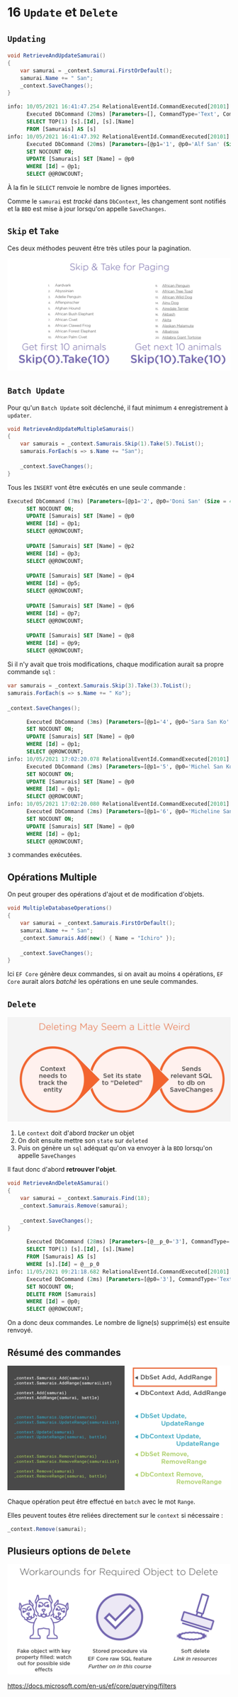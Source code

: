 # 16 `Update` et `Delete`

## `Updating`

```cs
void RetrieveAndUpdateSamurai()
{
    var samurai = _context.Samurai.FirstOrDefault();
    samurai.Name += " San";
    _context.SaveChanges();
}
```

```sql
info: 10/05/2021 16:41:47.254 RelationalEventId.CommandExecuted[20101] (Microsoft.EntityFrameworkCore.Database.Command) 
      Executed DbCommand (20ms) [Parameters=[], CommandType='Text', CommandTimeout='30']
      SELECT TOP(1) [s].[Id], [s].[Name]
      FROM [Samurais] AS [s]
info: 10/05/2021 16:41:47.392 RelationalEventId.CommandExecuted[20101] (Microsoft.EntityFrameworkCore.Database.Command) 
      Executed DbCommand (20ms) [Parameters=[@p1='1', @p0='Alf San' (Size = 4000)], CommandType='Text', CommandTimeout='30']
      SET NOCOUNT ON;
      UPDATE [Samurais] SET [Name] = @p0
      WHERE [Id] = @p1;
      SELECT @@ROWCOUNT;
```

À la fin le `SELECT` renvoie le nombre de lignes importées.

Comme le `samurai` est *tracké* dans `DbContext`, les changement sont notifiés et la `BBD` est mise à jour lorsqu'on appelle `SaveChanges`.



## `Skip` et `Take`

Ces deux méthodes peuvent être très utiles pour la pagination.

<img src="assets/skip-and-take.png" alt="skip-and-take" style="zoom:50%;" />



## `Batch Update`

Pour qu'un `Batch Update` soit déclenché, il faut minimum `4` enregistrement à `updater`.

```cs
void RetrieveAndUpdateMultipleSamurais()
{
    var samurais = _context.Samurais.Skip(1).Take(5).ToList();
    samurais.ForEach(s => s.Name += "San");
    
    _context.SaveChanges();
}
```

Tous les `INSERT` vont être exécutés en une seule commande :

```sql
Executed DbCommand (7ms) [Parameters=[@p1='2', @p0='Doni San' (Size = 4000), @p3='3', @p2='Robi San' (Size = 4000), @p5='4', @p4='Sara San' (Size = 4000), @p7='5', @p6='Michel San' (Size = 4000), @p9='6', @p8='Micheline San' (Size = 4000)], CommandType='Text', CommandTimeout='30']
      SET NOCOUNT ON;
      UPDATE [Samurais] SET [Name] = @p0
      WHERE [Id] = @p1;
      SELECT @@ROWCOUNT;
      
      UPDATE [Samurais] SET [Name] = @p2
      WHERE [Id] = @p3;
      SELECT @@ROWCOUNT;
      
      UPDATE [Samurais] SET [Name] = @p4
      WHERE [Id] = @p5;
      SELECT @@ROWCOUNT;
      
      UPDATE [Samurais] SET [Name] = @p6
      WHERE [Id] = @p7;
      SELECT @@ROWCOUNT;
      
      UPDATE [Samurais] SET [Name] = @p8
      WHERE [Id] = @p9;
      SELECT @@ROWCOUNT;
```

Si il n'y avait que trois modifications, chaque modification aurait sa propre commande `sql` :

```cs
var samurais = _context.Samurais.Skip(3).Take(3).ToList();
samurais.ForEach(s => s.Name += " Ko");

_context.SaveChanges();
```

```sql
      Executed DbCommand (3ms) [Parameters=[@p1='4', @p0='Sara San Ko' (Size = 4000)], CommandType='Text', CommandTimeout='30']
      SET NOCOUNT ON;
      UPDATE [Samurais] SET [Name] = @p0
      WHERE [Id] = @p1;
      SELECT @@ROWCOUNT;
info: 10/05/2021 17:02:20.078 RelationalEventId.CommandExecuted[20101] (Microsoft.EntityFrameworkCore.Database.Command) 
      Executed DbCommand (2ms) [Parameters=[@p1='5', @p0='Michel San Ko' (Size = 4000)], CommandType='Text', CommandTimeout='30']
      SET NOCOUNT ON;
      UPDATE [Samurais] SET [Name] = @p0
      WHERE [Id] = @p1;
      SELECT @@ROWCOUNT;
info: 10/05/2021 17:02:20.080 RelationalEventId.CommandExecuted[20101] (Microsoft.EntityFrameworkCore.Database.Command) 
      Executed DbCommand (2ms) [Parameters=[@p1='6', @p0='Micheline San Ko' (Size = 4000)], CommandType='Text', CommandTimeout='30']
      SET NOCOUNT ON;
      UPDATE [Samurais] SET [Name] = @p0
      WHERE [Id] = @p1;
      SELECT @@ROWCOUNT;
```

`3` commandes exécutées.



## Opérations Multiple

On peut grouper des opérations d'ajout et de modification d'objets.

```cs
void MultipleDatabaseOperations()
{
    var samurai = _context.Samurais.FirstOrDefault();
    samurai.Name += " San";
    _context.Samurais.Add(new() { Name = "Ichiro" });
    
    _context.SaveChanges();
}
```

Ici `EF Core` génère deux commandes, si on avait au moins `4` opérations, `EF Core` aurait alors *batché* les opérations en une seule commandes.



## `Delete`

<img src="assets/deleting-workflow.png" alt="deleting-workflow" style="zoom:50%;" />

1. Le `context` doit d'abord *tracker* un objet
2. On doit ensuite mettre son `state` sur `deleted`
3. Puis on génère un `sql` adéquat qu'on va envoyer à la `BDD` lorsqu'on appelle `SaveChanges`

Il faut donc d'abord **retrouver l'objet**.

```cs
void RetrieveAndDeleteASamurai()
{
    var samurai = _context.Samurais.Find(18);
    _context.Samurais.Remove(samurai);
    
    _context.SaveChanges();
}
```

```sql
      Executed DbCommand (28ms) [Parameters=[@__p_0='3'], CommandType='Text', CommandTimeout='30']
      SELECT TOP(1) [s].[Id], [s].[Name]
      FROM [Samurais] AS [s]
      WHERE [s].[Id] = @__p_0
info: 11/05/2021 09:21:18.682 RelationalEventId.CommandExecuted[20101] (Microsoft.EntityFrameworkCore.Database.Command) 
      Executed DbCommand (2ms) [Parameters=[@p0='3'], CommandType='Text', CommandTimeout='30']
      SET NOCOUNT ON;
      DELETE FROM [Samurais]
      WHERE [Id] = @p0;
      SELECT @@ROWCOUNT;
```

On a donc deux commandes. Le nombre de ligne(s) supprimé(s) est ensuite renvoyé.



## Résumé des commandes

<img src="assets/sumary-operations-commands.png" alt="sumary-operations-commands" style="zoom:50%;" />

Chaque opération peut être effectué en `batch` avec le mot `Range`.

Elles peuvent toutes être reliées directement sur le `context` si nécessaire :

```cs
_context.Remove(samurai);
```



## Plusieurs options de `Delete`

<img src="assets/options-to-delete.png" alt="options-to-delete" style="zoom:50%;" />

https://docs.microsoft.com/en-us/ef/core/querying/filters















